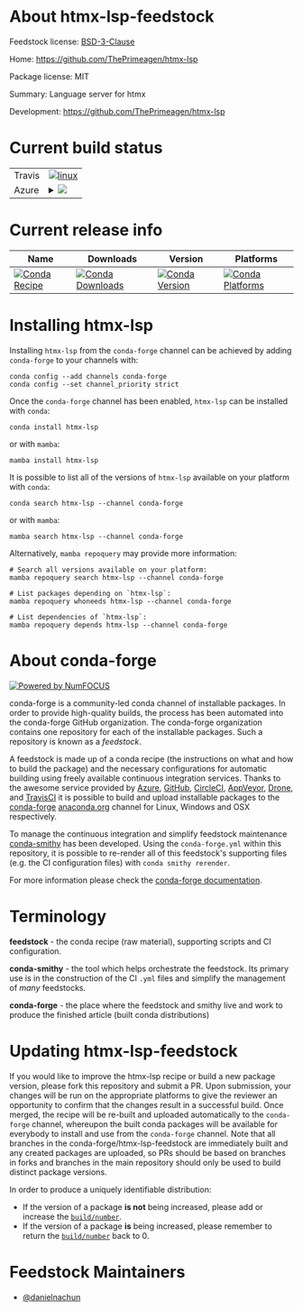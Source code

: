 About htmx-lsp-feedstock
========================

Feedstock license: [BSD-3-Clause](https://github.com/conda-forge/htmx-lsp-feedstock/blob/main/LICENSE.txt)

Home: https://github.com/ThePrimeagen/htmx-lsp

Package license: MIT

Summary: Language server for htmx

Development: https://github.com/ThePrimeagen/htmx-lsp

Current build status
====================


<table><tr>
    <td>Travis</td>
    <td>
      <a href="https://app.travis-ci.com/conda-forge/htmx-lsp-feedstock">
        <img alt="linux" src="https://img.shields.io/travis/com/conda-forge/htmx-lsp-feedstock/main.svg?label=Linux">
      </a>
    </td>
  </tr>
    
  <tr>
    <td>Azure</td>
    <td>
      <details>
        <summary>
          <a href="https://dev.azure.com/conda-forge/feedstock-builds/_build/latest?definitionId=23665&branchName=main">
            <img src="https://dev.azure.com/conda-forge/feedstock-builds/_apis/build/status/htmx-lsp-feedstock?branchName=main">
          </a>
        </summary>
        <table>
          <thead><tr><th>Variant</th><th>Status</th></tr></thead>
          <tbody><tr>
              <td>linux_64</td>
              <td>
                <a href="https://dev.azure.com/conda-forge/feedstock-builds/_build/latest?definitionId=23665&branchName=main">
                  <img src="https://dev.azure.com/conda-forge/feedstock-builds/_apis/build/status/htmx-lsp-feedstock?branchName=main&jobName=linux&configuration=linux%20linux_64_" alt="variant">
                </a>
              </td>
            </tr><tr>
              <td>linux_aarch64</td>
              <td>
                <a href="https://dev.azure.com/conda-forge/feedstock-builds/_build/latest?definitionId=23665&branchName=main">
                  <img src="https://dev.azure.com/conda-forge/feedstock-builds/_apis/build/status/htmx-lsp-feedstock?branchName=main&jobName=linux&configuration=linux%20linux_aarch64_" alt="variant">
                </a>
              </td>
            </tr><tr>
              <td>linux_ppc64le</td>
              <td>
                <a href="https://dev.azure.com/conda-forge/feedstock-builds/_build/latest?definitionId=23665&branchName=main">
                  <img src="https://dev.azure.com/conda-forge/feedstock-builds/_apis/build/status/htmx-lsp-feedstock?branchName=main&jobName=linux&configuration=linux%20linux_ppc64le_" alt="variant">
                </a>
              </td>
            </tr><tr>
              <td>osx_64</td>
              <td>
                <a href="https://dev.azure.com/conda-forge/feedstock-builds/_build/latest?definitionId=23665&branchName=main">
                  <img src="https://dev.azure.com/conda-forge/feedstock-builds/_apis/build/status/htmx-lsp-feedstock?branchName=main&jobName=osx&configuration=osx%20osx_64_" alt="variant">
                </a>
              </td>
            </tr><tr>
              <td>osx_arm64</td>
              <td>
                <a href="https://dev.azure.com/conda-forge/feedstock-builds/_build/latest?definitionId=23665&branchName=main">
                  <img src="https://dev.azure.com/conda-forge/feedstock-builds/_apis/build/status/htmx-lsp-feedstock?branchName=main&jobName=osx&configuration=osx%20osx_arm64_" alt="variant">
                </a>
              </td>
            </tr><tr>
              <td>win_64</td>
              <td>
                <a href="https://dev.azure.com/conda-forge/feedstock-builds/_build/latest?definitionId=23665&branchName=main">
                  <img src="https://dev.azure.com/conda-forge/feedstock-builds/_apis/build/status/htmx-lsp-feedstock?branchName=main&jobName=win&configuration=win%20win_64_" alt="variant">
                </a>
              </td>
            </tr>
          </tbody>
        </table>
      </details>
    </td>
  </tr>
</table>

Current release info
====================

| Name | Downloads | Version | Platforms |
| --- | --- | --- | --- |
| [![Conda Recipe](https://img.shields.io/badge/recipe-htmx--lsp-green.svg)](https://anaconda.org/conda-forge/htmx-lsp) | [![Conda Downloads](https://img.shields.io/conda/dn/conda-forge/htmx-lsp.svg)](https://anaconda.org/conda-forge/htmx-lsp) | [![Conda Version](https://img.shields.io/conda/vn/conda-forge/htmx-lsp.svg)](https://anaconda.org/conda-forge/htmx-lsp) | [![Conda Platforms](https://img.shields.io/conda/pn/conda-forge/htmx-lsp.svg)](https://anaconda.org/conda-forge/htmx-lsp) |

Installing htmx-lsp
===================

Installing `htmx-lsp` from the `conda-forge` channel can be achieved by adding `conda-forge` to your channels with:

```
conda config --add channels conda-forge
conda config --set channel_priority strict
```

Once the `conda-forge` channel has been enabled, `htmx-lsp` can be installed with `conda`:

```
conda install htmx-lsp
```

or with `mamba`:

```
mamba install htmx-lsp
```

It is possible to list all of the versions of `htmx-lsp` available on your platform with `conda`:

```
conda search htmx-lsp --channel conda-forge
```

or with `mamba`:

```
mamba search htmx-lsp --channel conda-forge
```

Alternatively, `mamba repoquery` may provide more information:

```
# Search all versions available on your platform:
mamba repoquery search htmx-lsp --channel conda-forge

# List packages depending on `htmx-lsp`:
mamba repoquery whoneeds htmx-lsp --channel conda-forge

# List dependencies of `htmx-lsp`:
mamba repoquery depends htmx-lsp --channel conda-forge
```


About conda-forge
=================

[![Powered by
NumFOCUS](https://img.shields.io/badge/powered%20by-NumFOCUS-orange.svg?style=flat&colorA=E1523D&colorB=007D8A)](https://numfocus.org)

conda-forge is a community-led conda channel of installable packages.
In order to provide high-quality builds, the process has been automated into the
conda-forge GitHub organization. The conda-forge organization contains one repository
for each of the installable packages. Such a repository is known as a *feedstock*.

A feedstock is made up of a conda recipe (the instructions on what and how to build
the package) and the necessary configurations for automatic building using freely
available continuous integration services. Thanks to the awesome service provided by
[Azure](https://azure.microsoft.com/en-us/services/devops/), [GitHub](https://github.com/),
[CircleCI](https://circleci.com/), [AppVeyor](https://www.appveyor.com/),
[Drone](https://cloud.drone.io/welcome), and [TravisCI](https://travis-ci.com/)
it is possible to build and upload installable packages to the
[conda-forge](https://anaconda.org/conda-forge) [anaconda.org](https://anaconda.org/)
channel for Linux, Windows and OSX respectively.

To manage the continuous integration and simplify feedstock maintenance
[conda-smithy](https://github.com/conda-forge/conda-smithy) has been developed.
Using the ``conda-forge.yml`` within this repository, it is possible to re-render all of
this feedstock's supporting files (e.g. the CI configuration files) with ``conda smithy rerender``.

For more information please check the [conda-forge documentation](https://conda-forge.org/docs/).

Terminology
===========

**feedstock** - the conda recipe (raw material), supporting scripts and CI configuration.

**conda-smithy** - the tool which helps orchestrate the feedstock.
                   Its primary use is in the construction of the CI ``.yml`` files
                   and simplify the management of *many* feedstocks.

**conda-forge** - the place where the feedstock and smithy live and work to
                  produce the finished article (built conda distributions)


Updating htmx-lsp-feedstock
===========================

If you would like to improve the htmx-lsp recipe or build a new
package version, please fork this repository and submit a PR. Upon submission,
your changes will be run on the appropriate platforms to give the reviewer an
opportunity to confirm that the changes result in a successful build. Once
merged, the recipe will be re-built and uploaded automatically to the
`conda-forge` channel, whereupon the built conda packages will be available for
everybody to install and use from the `conda-forge` channel.
Note that all branches in the conda-forge/htmx-lsp-feedstock are
immediately built and any created packages are uploaded, so PRs should be based
on branches in forks and branches in the main repository should only be used to
build distinct package versions.

In order to produce a uniquely identifiable distribution:
 * If the version of a package **is not** being increased, please add or increase
   the [``build/number``](https://docs.conda.io/projects/conda-build/en/latest/resources/define-metadata.html#build-number-and-string).
 * If the version of a package **is** being increased, please remember to return
   the [``build/number``](https://docs.conda.io/projects/conda-build/en/latest/resources/define-metadata.html#build-number-and-string)
   back to 0.

Feedstock Maintainers
=====================

* [@danielnachun](https://github.com/danielnachun/)

